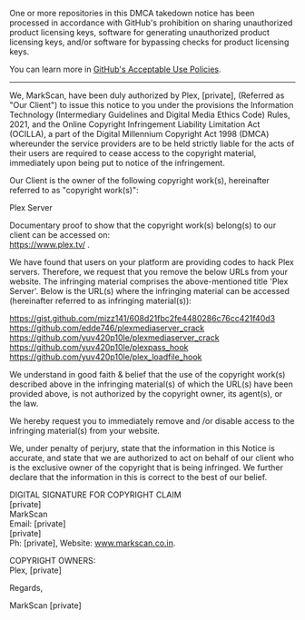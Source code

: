 One or more repositories in this DMCA takedown notice has been processed in accordance with GitHub's prohibition on sharing unauthorized product licensing keys, software for generating unauthorized product licensing keys, and/or software for bypassing checks for product licensing keys.

You can learn more in [GitHub's Acceptable Use Policies](https://docs.github.com/en/github/site-policy/github-acceptable-use-policies).

---

We, MarkScan, have been duly authorized by Plex, [private], (Referred as "Our Client") to issue this notice to you under the provisions the Information Technology (Intermediary Guidelines and Digital Media Ethics Code) Rules, 2021, and the Online Copyright Infringement Liability Limitation Act (OCILLA), a part of the Digital Millennium Copyright Act 1998 (DMCA) whereunder the service providers are to be held strictly liable for the acts of their users are required to cease access to the copyright material, immediately upon being put to notice of the infringement.

Our Client is the owner of the following copyright work(s), hereinafter referred to as "copyright work(s)":

Plex Server

Documentary proof to show that the copyright work(s) belong(s) to our client can be accessed on:  
https://www.plex.tv/ .

We have found that users on your platform are providing codes to hack Plex servers. Therefore, we request that you remove the below URLs from your website. The infringing material comprises the above-mentioned title 'Plex Server'. Below is the URL(s) where the infringing material can be accessed (hereinafter referred to as infringing material(s)):

https://gist.github.com/mizz141/608d21fbc2fe4480286c76cc421f40d3  
https://github.com/edde746/plexmediaserver_crack  
https://github.com/yuv420p10le/plexmediaserver_crack  
https://github.com/yuv420p10le/plexpass_hook  
https://github.com/yuv420p10le/plex_loadfile_hook

We understand in good faith & belief that the use of the copyright work(s) described above in the infringing material(s) of which the URL(s) have been provided above, is not authorized by the copyright owner, its agent(s), or the law.

We hereby request you to immediately remove and /or disable access to the infringing material(s) from your website.

We, under penalty of perjury, state that the information in this Notice is accurate, and state that we are authorized to act on behalf of our client who is the exclusive owner of the copyright that is being infringed. We further declare that the information in this is correct to the best of our belief.

DIGITAL SIGNATURE FOR COPYRIGHT CLAIM  
[private]  
MarkScan  
Email: [private]  
[private]  
Ph: [private], Website: www.markscan.co.in.

COPYRIGHT OWNERS:  
Plex, [private]

Regards,

MarkScan [private]
